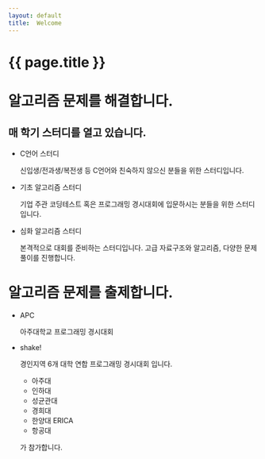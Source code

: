 ```yaml
---
layout: default
title:  Welcome
---
```


# {{ page.title }}

# 알고리즘 문제를 해결합니다.

## 매 학기 스터디를 열고 있습니다.

- C언어 스터디
    
    신입생/전과생/복전생 등 C언어와 친숙하지 않으신 분들을 위한 스터디입니다.
- 기초 알고리즘 스터디

    기업 주관 코딩테스트 혹은 프로그래밍 경시대회에 입문하시는 분들을 위한 스터디입니다.
- 심화 알고리즘 스터디

    본격적으로 대회를 준비하는 스터디입니다. 고급 자료구조와 알고리즘, 다양한 문제 풀이를 진행합니다.

# 알고리즘 문제를 출제합니다.
- APC

    아주대학교 프로그래밍 경시대회
- shake!

    경인지역 6개 대학 연합 프로그래밍 경시대회 입니다.

    - 아주대
    - 인하대
    - 성균관대
    - 경희대
    - 한양대 ERICA
    - 항공대
    
    가 참가합니다.


<!-- _Add your text here_


What's Markdown (`.md`)?

Markdown is markup that lets you write hypertext (HTML) documents
in easy-to-read and easy-to-write plain text.
No angle brackets `<></>` required for
paragraphs, lists, blockquotes, tables, etc.


This is a paragraph (in Markdown). Some more
text here.

This is another paragraph.

This is a list:

- Orange
- Apple
- Blueberry



Just getting started with Markdown?
See the [HTML <-> Markdown Quick Reference (Cheat Sheet)][quickref].


[quickref]: https://github.com/mundimark/quickrefs/blob/master/HTML.md -->
